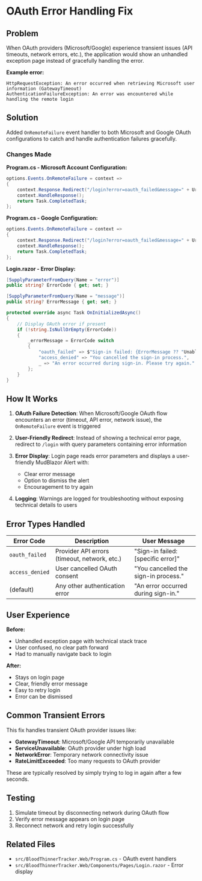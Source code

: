 # OAuth Error Handling Fix

## Problem
When OAuth providers (Microsoft/Google) experience transient issues (API timeouts, network errors, etc.), the application would show an unhandled exception page instead of gracefully handling the error.

**Example error:**
```
HttpRequestException: An error occurred when retrieving Microsoft user information (GatewayTimeout)
AuthenticationFailureException: An error was encountered while handling the remote login
```

## Solution
Added `OnRemoteFailure` event handler to both Microsoft and Google OAuth configurations to catch and handle authentication failures gracefully.

### Changes Made

**Program.cs - Microsoft Account Configuration:**
```csharp
options.Events.OnRemoteFailure = context =>
{
    context.Response.Redirect("/login?error=oauth_failed&message=" + Uri.EscapeDataString(context.Failure?.Message ?? "Authentication failed"));
    context.HandleResponse();
    return Task.CompletedTask;
};
```

**Program.cs - Google Configuration:**
```csharp
options.Events.OnRemoteFailure = context =>
{
    context.Response.Redirect("/login?error=oauth_failed&message=" + Uri.EscapeDataString(context.Failure?.Message ?? "Authentication failed"));
    context.HandleResponse();
    return Task.CompletedTask;
};
```

**Login.razor - Error Display:**
```csharp
[SupplyParameterFromQuery(Name = "error")]
public string? ErrorCode { get; set; }

[SupplyParameterFromQuery(Name = "message")]
public string? ErrorMessage { get; set; }

protected override async Task OnInitializedAsync()
{
    // Display OAuth error if present
    if (!string.IsNullOrEmpty(ErrorCode))
    {
        _errorMessage = ErrorCode switch
        {
            "oauth_failed" => $"Sign-in failed: {ErrorMessage ?? "Unable to complete authentication. Please try again."}",
            "access_denied" => "You cancelled the sign-in process.",
            _ => "An error occurred during sign-in. Please try again."
        };
    }
}
```

## How It Works

1. **OAuth Failure Detection**: When Microsoft/Google OAuth flow encounters an error (timeout, API error, network issue), the `OnRemoteFailure` event is triggered

2. **User-Friendly Redirect**: Instead of showing a technical error page, redirect to `/login` with query parameters containing error information

3. **Error Display**: Login page reads error parameters and displays a user-friendly MudBlazor Alert with:
   - Clear error message
   - Option to dismiss the alert
   - Encouragement to try again

4. **Logging**: Warnings are logged for troubleshooting without exposing technical details to users

## Error Types Handled

| Error Code | Description | User Message |
|------------|-------------|--------------|
| `oauth_failed` | Provider API errors (timeout, network, etc.) | "Sign-in failed: [specific error]" |
| `access_denied` | User cancelled OAuth consent | "You cancelled the sign-in process." |
| (default) | Any other authentication error | "An error occurred during sign-in." |

## User Experience

**Before:**
- Unhandled exception page with technical stack trace
- User confused, no clear path forward
- Had to manually navigate back to login

**After:**
- Stays on login page
- Clear, friendly error message
- Easy to retry login
- Error can be dismissed

## Common Transient Errors

This fix handles transient OAuth provider issues like:
- **GatewayTimeout**: Microsoft/Google API temporarily unavailable
- **ServiceUnavailable**: OAuth provider under high load
- **NetworkError**: Temporary network connectivity issue
- **RateLimitExceeded**: Too many requests to OAuth provider

These are typically resolved by simply trying to log in again after a few seconds.

## Testing

1. Simulate timeout by disconnecting network during OAuth flow
2. Verify error message appears on login page
3. Reconnect network and retry login successfully

## Related Files
- `src/BloodThinnerTracker.Web/Program.cs` - OAuth event handlers
- `src/BloodThinnerTracker.Web/Components/Pages/Login.razor` - Error display
